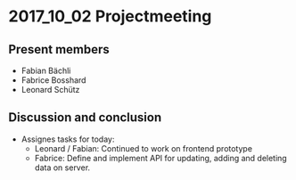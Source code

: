 # 2017_10_02 Projectmeeting
## Present members
- Fabian Bächli
- Fabrice Bosshard
- Leonard Schütz

## Discussion and conclusion
- Assignes tasks for today:
  - Leonard / Fabian: Continued to work on frontend prototype
  - Fabrice: Define and implement API for updating, adding and deleting data on server.
